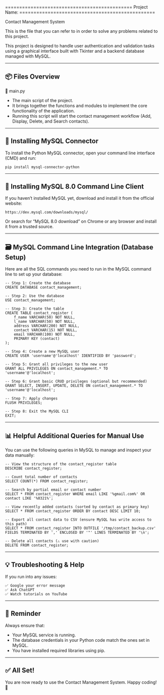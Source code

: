 ============================================= Project Name: ================================================

Contact Management System

This is the file that you can refer to in order to solve any problems related to this project.

This project is designed to handle user authentication and validation tasks using a graphical interface built with Tkinter and a backend database managed with MySQL.

------------------------------------------------------------------------------------------------------------
📦 Files Overview
------------------------------------------------------------------------------------------------------------

🔹 main.py  
- The main script of the project.  
- It brings together the functions and modules to implement the core functionality of the application.  
- Running this script will start the contact management workflow (Add, Display, Delete, and Search contacts).

------------------------------------------------------------------------------------------------------------
🔧 Installing MySQL Connector
------------------------------------------------------------------------------------------------------------

To install the Python MySQL connector, open your command line interface (CMD) and run:

    pip install mysql-connector-python

------------------------------------------------------------------------------------------------------------
💾 Installing MySQL 8.0 Command Line Client
------------------------------------------------------------------------------------------------------------

If you haven’t installed MySQL yet, download and install it from the official website:

    https://dev.mysql.com/downloads/mysql/

Or search for “MySQL 8.0 download” on Chrome or any browser and install it from a trusted source.

------------------------------------------------------------------------------------------------------------
🗃️ MySQL Command Line Integration (Database Setup)
------------------------------------------------------------------------------------------------------------

Here are all the SQL commands you need to run in the MySQL command line to set up your database:

    -- Step 1: Create the database
    CREATE DATABASE contact_management;

    -- Step 2: Use the database
    USE contact_management;

    -- Step 3: Create the table
    CREATE TABLE contact_register (
        f_name VARCHAR(50) NOT NULL,
        l_name VARCHAR(50) NOT NULL,
        address VARCHAR(200) NOT NULL,
        contact VARCHAR(15) NOT NULL,
        email VARCHAR(100) NOT NULL,
        PRIMARY KEY (contact)
    );

    -- Step 4: Create a new MySQL user
    CREATE USER 'username'@'localhost' IDENTIFIED BY 'password';

    -- Step 5: Grant all privileges to the new user
    GRANT ALL PRIVILEGES ON contact_management.* TO 'username'@'localhost';

    -- Step 6: Grant basic CRUD privileges (optional but recommended)
    GRANT SELECT, INSERT, UPDATE, DELETE ON contact_management.* TO 'username'@'localhost';

    -- Step 7: Apply changes
    FLUSH PRIVILEGES;

    -- Step 8: Exit the MySQL CLI
    EXIT;

------------------------------------------------------------------------------------------------------------
📊 Helpful Additional Queries for Manual Use
------------------------------------------------------------------------------------------------------------

You can use the following queries in MySQL to manage and inspect your data manually:

    -- View the structure of the contact_register table
    DESCRIBE contact_register;

    -- Count total number of contacts
    SELECT COUNT(*) FROM contact_register;

    -- Search by partial email or contact number
    SELECT * FROM contact_register WHERE email LIKE '%gmail.com%' OR contact LIKE '%0321%';

    -- View recently added contacts (sorted by contact as primary key)
    SELECT * FROM contact_register ORDER BY contact DESC LIMIT 10;

    -- Export all contact data to CSV (ensure MySQL has write access to this path)
    SELECT * FROM contact_register INTO OUTFILE '/tmp/contact_backup.csv'
    FIELDS TERMINATED BY ',' ENCLOSED BY '"' LINES TERMINATED BY '\n';

    -- Delete all contacts (⚠️ use with caution)
    DELETE FROM contact_register;

------------------------------------------------------------------------------------------------------------
💡 Troubleshooting & Help
------------------------------------------------------------------------------------------------------------

If you run into any issues:

    ✅ Google your error message  
    ✅ Ask ChatGPT  
    ✅ Watch tutorials on YouTube  

------------------------------------------------------------------------------------------------------------
📌 Reminder
------------------------------------------------------------------------------------------------------------

Always ensure that:
- Your MySQL service is running.
- The database credentials in your Python code match the ones set in MySQL.
- You have installed required libraries using pip.

------------------------------------------------------------------------------------------------------------
✅ All Set!
------------------------------------------------------------------------------------------------------------

You are now ready to use the Contact Management System. Happy coding! 🎉
